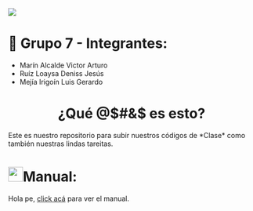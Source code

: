 <img src="https://i.imgur.com/oNcQses.png">

# 🐒 Grupo 7 - Integrantes:
* Marín Alcalde Victor Arturo 
* Ruíz Loaysa Deniss Jesús
* Mejía Irigoín Luis Gerardo
  
<h1 align="center"><b>¿Qué @$#&$ es esto?</b></h1>

<p>Este es nuestro repositorio para subir nuestros códigos de *Clase* como también nuestras lindas tareitas. </p>

# <img src="https://i.gifer.com/YkAw.gif" width="30">Manual:
Hola pe, [click acá](https://github.com/GalaxyM4/Java-2023-II/blob/main/MANUAL.md) para ver el manual.
